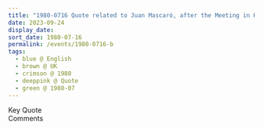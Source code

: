 ```yaml
---
title: "1980-0716 Quote related to Juan Mascaró, after the Meeting in His House, Car Trip from Cambridge to Norwich, UK"
date: 2023-09-24
display_date: 
sort_date: 1980-07-16
permalink: /events/1980-0716-b
tags:
  - blue @ English
  - brown @ UK
  - crimson @ 1980
  - deeppink @ Quote
  - green @ 1980-07
---
```


<wave-list>
  <list-title color="green" width="75">Key Quote</list-title>
  <list-item color="BlanchedAlmond"  width="200"></list-item>
  <list-item color="Lavender"></list-item>
  <list-item color="BlanchedAlmond"></list-item>
</wave-list>

<br>

<wave-list>
  <list-title color="green" width="75">Comments</list-title>
  <list-item color="BlanchedAlmond"  width="200"></list-item>
  <list-item color="Lavender"></list-item>
  <list-item color="BlanchedAlmond"></list-item>
</wave-list>
